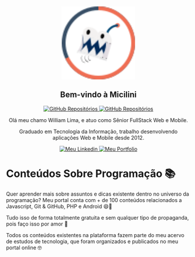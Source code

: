 <p align="center">
 <img width="200px" src="https://github.com/micilini/micilini/blob/main/logo_micilini_github.svg" align="center" alt="Logo da Micilini" />
 <h2 align="center">Bem-vindo à Micilini</h2>
</p>

<p align="center">
    <a href="https://github.com/micilini?tab=repositories">
      <img alt="GitHub Repositórios" src="https://img.shields.io/badge/Repositórios-36-blue" />
    </a>
    <a href="https://micilini.com/">
      <img alt="GitHub Repositórios" src="https://img.shields.io/badge/Site-micilini.com-green" />
    </a>
</p>

<p align="center">Olá meu chamo William Lima, e atuo como Sênior FullStack Web e Mobile.</p>
<p align="center">Graduado em Tecnologia da Informação, trabalho desenvolvendo aplicações Web e Mobile desde 2012.</p>

<p align="center">
    <a href="https://www.linkedin.com/in/william-lima-dev/">
      <img alt="Meu Linkedin" src="https://img.shields.io/badge/linkedin-%230077B5.svg?style=for-the-badge&logo=linkedin&logoColor=white" />
    </a>
    <a href="https://micilini.com/william-lima">
      <img alt="Meu Portfolio" src="https://img.shields.io/badge/Portfolio-%23000000.svg?style=for-the-badge&logo=firefox&logoColor=#FF7139" />
    </a>
</p>



# Conteúdos Sobre Programação 📚 <!-- omit in toc -->

<p align="left">Quer aprender mais sobre assuntos e dicas existente dentro no universo da programação? Meu portal conta com + de 100 conteúdos relacionados a Javascript, Git & GitHub, PHP e Android 😄🥳</p>

<p align="left">Tudo isso de forma totalmente gratuita e sem qualquer tipo de propaganda, pois faço isso por amor 🥰</p>

<p align="left">Todos os conteúdos existentes na plataforma fazem parte do meu acervo de estudos de tecnologia, que foram organizados e publicados no meu portal online 🤓</p>



